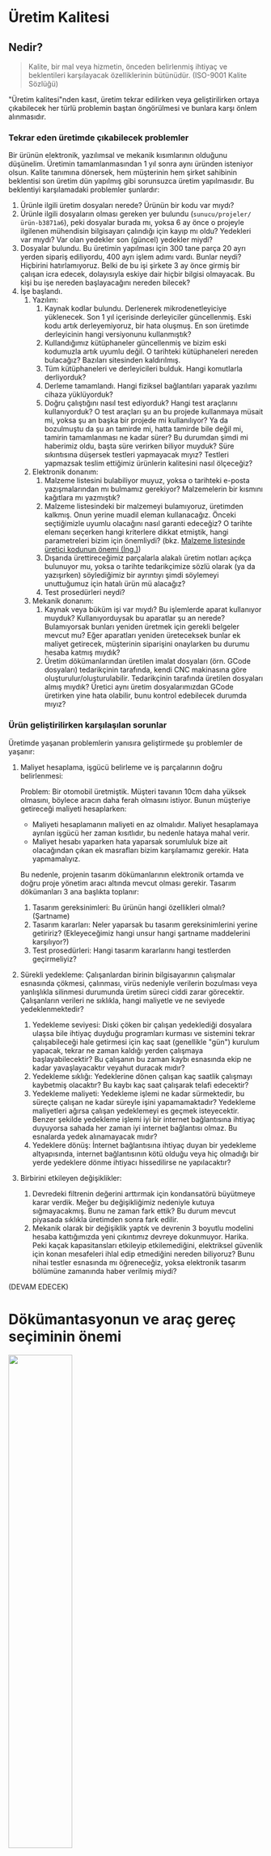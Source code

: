 # Üretim Kalitesi

## Nedir?

> Kalite, bir mal veya hizmetin, önceden belirlenmiş ihtiyaç ve beklentileri karşılayacak özelliklerinin bütünüdür. (ISO-9001 Kalite Sözlüğü)

"Üretim kalitesi"nden kasıt, üretim tekrar edilirken veya geliştirilirken ortaya çıkabilecek her türlü problemin baştan öngörülmesi ve bunlara karşı önlem alınmasıdır. 

### Tekrar eden üretimde çıkabilecek problemler

Bir ürünün elektronik, yazılımsal ve mekanik kısımlarının olduğunu düşünelim. Üretimin tamamlanmasından 1 yıl sonra aynı üründen isteniyor olsun. Kalite tanımına dönersek, hem müşterinin hem şirket sahibinin beklentisi son üretim dün yapılmış gibi sorunsuzca üretim yapılmasıdır. Bu beklentiyi karşılamadaki problemler şunlardır: 

1. Ürünle ilgili üretim dosyaları nerede? Ürünün bir kodu var mıydı?
2. Ürünle ilgili dosyaların olması gereken yer bulundu (`sunucu/projeler/ürün-b3871a6`), peki dosyalar burada mı, yoksa 6 ay önce o projeyle ilgilenen mühendisin bilgisayarı çalındığı için kayıp mı oldu? Yedekleri var mıydı? Var olan yedekler son (güncel) yedekler miydi?
3. Dosyalar bulundu. Bu üretimin yapılması için 300 tane parça 20 ayrı yerden sipariş ediliyordu, 400 ayrı işlem adımı vardı. Bunlar neydi? Hiçbirini hatırlamıyoruz. Belki de bu işi şirkete 3 ay önce girmiş bir çalışan icra edecek, dolayısıyla eskiye dair hiçbir bilgisi olmayacak. Bu kişi bu işe nereden başlayacağını nereden bilecek? 
4. İşe başlandı. 
    1. Yazılım:
        1. Kaynak kodlar bulundu. Derlenerek mikrodenetleyiciye yüklenecek. Son 1 yıl içerisinde derleyiciler güncellenmiş. Eski kodu artık derleyemiyoruz, bir hata oluşmuş. En son üretimde derleyicinin hangi versiyonunu kullanmıştık? 
        2. Kullandığımız kütüphaneler güncellenmiş ve bizim eski kodumuzla artık uyumlu değil. O tarihteki kütüphaneleri nereden bulacağız? Bazıları sitesinden kaldırılmış. 
        3. Tüm kütüphaneleri ve derleyicileri bulduk. Hangi komutlarla derliyorduk? 
        4. Derleme tamamlandı. Hangi fiziksel bağlantıları yaparak yazılımı cihaza yüklüyorduk?
        5. Doğru çalıştığını nasıl test ediyorduk? Hangi test araçlarını kullanıyorduk? O test araçları şu an bu projede kullanmaya müsait mi, yoksa şu an başka bir projede mi kullanılıyor? Ya da bozulmuştu da şu an tamirde mi, hatta tamirde bile değil mi, tamirin tamamlanması ne kadar sürer? Bu durumdan şimdi mi haberimiz oldu, başta süre verirken biliyor muyduk? Süre sıkıntısına düşersek testleri yapmayacak mıyız? Testleri yapmazsak teslim ettiğimiz ürünlerin kalitesini nasıl ölçeceğiz?
    2. Elektronik donanım:
        1. Malzeme listesini bulabiliyor muyuz, yoksa o tarihteki e-posta yazışmalarından mı bulmamız gerekiyor? Malzemelerin bir kısmını kağıtlara mı yazmıştık?
        2. Malzeme listesindeki bir malzemeyi bulamıyoruz, üretimden kalkmış. Onun yerine muadil eleman kullanacağız. Önceki seçtiğimizle uyumlu olacağını nasıl garanti edeceğiz? O tarihte elemanı seçerken hangi kriterlere dikkat etmiştik, hangi parametreleri bizim için önemliydi? (bkz. [Malzeme listesinde üretici kodunun önemi (İng.)](https://electronics.stackexchange.com/q/539726/20285))
        3. Dışarıda ürettireceğimiz parçalarla alakalı üretim notları açıkça bulunuyor mu, yoksa o tarihte tedarikçimize sözlü olarak (ya da yazışırken) söylediğimiz bir ayrıntıyı şimdi söylemeyi unuttuğumuz için hatalı ürün mü alacağız? 
        4. Test prosedürleri neydi? 
    3. Mekanik donanım:
        1. Kaynak veya büküm işi var mıydı? Bu işlemlerde aparat kullanıyor muyduk? Kullanıyorduysak bu aparatlar şu an nerede? Bulamıyorsak bunları yeniden üretmek için gerekli belgeler mevcut mu? Eğer aparatları yeniden üreteceksek bunlar ek maliyet getirecek, müşterinin siparişini onaylarken bu durumu hesaba katmış mıydık?
        2. Üretim dökümanlarından üretilen imalat dosyaları (örn. GCode dosyaları) tedarikçinin tarafında, kendi CNC makinasına göre oluşturulur/oluşturulabilir. Tedarikçinin tarafında üretilen dosyaları almış mıydık? Üretici aynı üretim dosyalarımızdan GCode üretirken yine hata olabilir, bunu kontrol edebilecek durumda mıyız?
    
    
### Ürün geliştirilirken karşılaşılan sorunlar

Üretimde yaşanan problemlerin yanısıra geliştirmede şu problemler de yaşanır: 

1. Maliyet hesaplama, işgücü belirleme ve iş parçalarının doğru belirlenmesi:

    Problem: Bir otomobil üretmiştik. Müşteri tavanın 10cm daha yüksek olmasını, böylece aracın daha ferah olmasını istiyor. Bunun müşteriye getireceği maliyeti hesaplarken: 

      * Maliyeti hesaplamanın maliyeti en az olmalıdır. Maliyet hesaplamaya ayrılan işgücü her zaman kısıtlıdır, bu nedenle hataya mahal verir.
      * Maliyet hesabı yaparken hata yaparsak sorumluluk bize ait olacağından çıkan ek masrafları bizim karşılamamız gerekir. Hata yapmamalıyız. 

    Bu nedenle, projenin tasarım dökümanlarının elektronik ortamda ve doğru proje yönetim aracı altında mevcut olması gerekir. Tasarım dökümanları 3 ana başlıkta toplanır:
    1. Tasarım gereksinimleri: Bu ürünün hangi özellikleri olmalı? (Şartname)
    2. Tasarım kararları: Neler yaparsak bu tasarım gereksinimlerini yerine getiririz? (Ekleyeceğimiz hangi unsur hangi şartname maddelerini karşılıyor?)
    3. Test prosedürleri: Hangi tasarım kararlarını hangi testlerden geçirmeliyiz?
    
2. Sürekli yedekleme: Çalışanlardan birinin bilgisayarının çalışmalar esnasında çökmesi, çalınması, virüs nedeniyle verilerin bozulması veya yanlışlıkla silinmesi durumunda üretim süreci ciddi zarar görecektir. Çalışanların verileri ne sıklıkla, hangi maliyetle ve ne seviyede yedeklenmektedir? 
    1. Yedekleme seviyesi: Diski çöken bir çalışan yedeklediği dosyalara ulaşsa bile ihtiyaç duyduğu programları kurması ve sistemini tekrar çalışabileceği hale getirmesi için kaç saat (genellikle "gün") kurulum yapacak, tekrar ne zaman kaldığı yerden çalışmaya başlayabilecektir? Bu çalışanın bu zaman kaybı esnasında ekip ne kadar yavaşlayacaktır veyahut duracak mıdır? 
    2. Yedekleme sıklığı: Yedeklerine dönen çalışan kaç saatlik çalışmayı kaybetmiş olacaktır? Bu kaybı kaç saat çalışarak telafi edecektir?
    3. Yedekleme maliyeti: Yedekleme işlemi ne kadar sürmektedir, bu süreçte çalışan ne kadar süreyle işini yapamamaktadır? Yedekleme maliyetleri ağırsa çalışan yedeklemeyi es geçmek isteyecektir. Benzer şekilde yedekleme işlemi iyi bir internet bağlantısına ihtiyaç duyuyorsa sahada her zaman iyi internet bağlantısı olmaz. Bu esnalarda yedek alınamayacak mıdır? 
    4. Yedeklere dönüş: İnternet bağlantısına ihtiyaç duyan bir yedekleme altyapısında, internet bağlantısının kötü olduğu veya hiç olmadığı bir yerde yedeklere dönme ihtiyacı hissedilirse ne yapılacaktır?
    
3. Birbirini etkileyen değişiklikler: 

    1. Devredeki filtrenin değerini arttırmak için kondansatörü büyütmeye karar verdik. Meğer bu değişikliğimiz nedeniyle kutuya sığmayacakmış. Bunu ne zaman fark ettik? Bu durum mevcut piyasada sıklıkla üretimden sonra fark edilir. 
    2. Mekanik olarak bir değişiklik yaptık ve devrenin 3 boyutlu modelini hesaba kattığımızda yeni çıkıntımız devreye dokunmuyor. Harika. Peki kaçak kapasitansları etkileyip etkilemediğini, elektriksel güvenlik için konan mesafeleri ihlal edip etmediğini nereden biliyoruz? Bunu nihai testler esnasında mı öğreneceğiz, yoksa elektronik tasarım bölümüne zamanında haber verilmiş miydi? 
    
(DEVAM EDECEK)
        
# Dökümantasyonun ve araç gereç seçiminin önemi 

[<img src="http://i3.ytimg.com/vi/bYNEdhxP6U0/hqdefault.jpg" width="50%" />](https://youtu.be/bYNEdhxP6U0)

Doğru araçlar kullanılmazsa ve/veya yeteri kadar pratik yapılmazsa birimler arasındaki iletişim çok ağırlaşır. Yukarıda komedisi yapılan durum gerçekte sıklıkla (çok sıklıkla) yaşanmaktadır. 

Peki üretim esnasında ortaya çıkan böylesi değişiklikleri hangi yöntemleri izleyerek uygularsak o değişiklikleri hem belgelendirmeye zaman maliyeti eklemeksizin dahil edebilir, hem de belirlenmiş test prosedürlerimizden de geçirebiliriz? 

